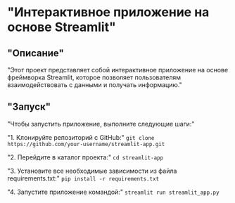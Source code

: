 # "Интерактивное приложение на основе Streamlit"

## "Описание"

"Этот проект представляет собой интерактивное приложение на основе фреймворка Streamlit, которое позволяет пользователям взаимодействовать с данными и получать информацию."

## "Запуск"

"Чтобы запустить приложение, выполните следующие шаги:"

"1. Клонируйте репозиторий с GitHub:"
    ```
    git clone https://github.com/your-username/streamlit-app.git
    ```

"2. Перейдите в каталог проекта:"
    ```
    cd streamlit-app
    ```

"3. Установите все необходимые зависимости из файла requirements.txt:"
    ```
    pip install -r requirements.txt
    ```

"4. Запустите приложение командой:"
    ```
    streamlit run streamlit_app.py
    ```
